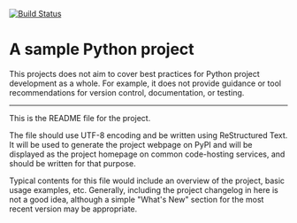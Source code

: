[![Build Status](https://travis-ci.org/mikecharles/python-example.svg?branch=master)](https://travis-ci.org/mikecharles/python-example)

A sample Python project
=======================

This projects does not aim to cover best practices for Python project
development as a whole. For example, it does not provide guidance or tool
recommendations for version control, documentation, or testing.

----

This is the README file for the project.

The file should use UTF-8 encoding and be written using ReStructured Text. It
will be used to generate the project webpage on PyPI and will be displayed as
the project homepage on common code-hosting services, and should be written for
that purpose.

Typical contents for this file would include an overview of the project, basic
usage examples, etc. Generally, including the project changelog in here is not
a good idea, although a simple "What's New" section for the most recent version
may be appropriate.
